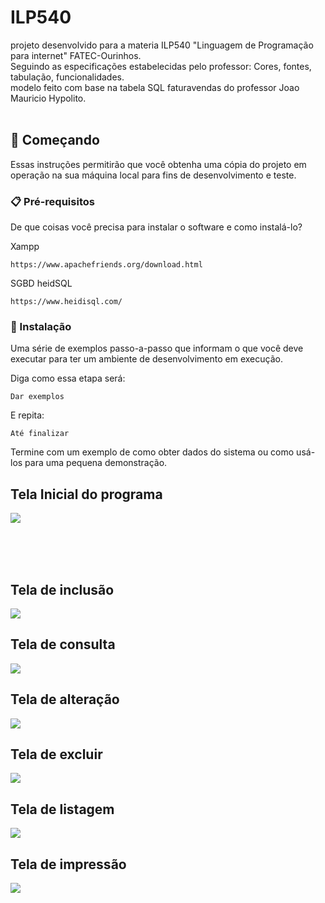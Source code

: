 # ILP540
 projeto desenvolvido para a materia ILP540 "Linguagem de Programação para internet" FATEC-Ourinhos. <br>
 Seguindo as especificações estabelecidas pelo professor: Cores, fontes, tabulação, funcionalidades. <br>
 modelo feito com base na tabela SQL faturavendas do professor Joao Mauricio Hypolito. <br><br>


 ## 🚀 Começando

Essas instruções permitirão que você obtenha uma cópia do projeto em operação na sua máquina local para fins de desenvolvimento e teste.


### 📋 Pré-requisitos

De que coisas você precisa para instalar o software e como instalá-lo? <br>

Xampp
```
https://www.apachefriends.org/download.html 
```
SGBD heidSQL
```
https://www.heidisql.com/
```

### 🔧 Instalação

Uma série de exemplos passo-a-passo que informam o que você deve executar para ter um ambiente de desenvolvimento em execução.

Diga como essa etapa será:

```
Dar exemplos
```

E repita:

```
Até finalizar
```

Termine com um exemplo de como obter dados do sistema ou como usá-los para uma pequena demonstração.


<h2>Tela Inicial do programa</h2>
<img src="https://github.com/user-attachments/assets/45ef1c9c-a808-419c-92f7-cd5048caf407">


<br><br><br>
<h2>Tela de inclusão</h2>
<img src="https://github.com/user-attachments/assets/bcf97073-51d0-4bb5-8c43-6a1693ab76eb">

<h2>Tela de consulta</h2>
<img src="https://github.com/user-attachments/assets/9d877cb3-7cc5-4e6b-b467-ab94eb310485">

<h2>Tela de alteração</h2>
<img src="https://github.com/user-attachments/assets/63efb7a2-b97d-43bd-9a24-73ec4c8af08b">

<h2>Tela de excluir</h2>
<img src="https://github.com/user-attachments/assets/b702a982-3071-4bc1-bc89-5f057452364c">


<h2>Tela de listagem</h2>
<img src="https://github.com/user-attachments/assets/9c9139e7-e3e8-41ac-b8e1-723b9978894a">

<h2>Tela de impressão</h2>
<img src="https://github.com/user-attachments/assets/8ef9261b-c2df-426d-9de9-73189efdda3c">
